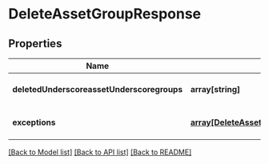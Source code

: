# DeleteAssetGroupResponse

## Properties
Name | Type | Description | Notes
------------ | ------------- | ------------- | -------------
**deletedUnderscoreassetUnderscoregroups** | **array[string]** |  | [optional] [default to null]
**exceptions** | [**array[DeleteAssetGroupResponseExceptionsInner]**](DeleteAssetGroupResponseExceptionsInner.md) |  | [optional] [default to null]

[[Back to Model list]](../README.md#documentation-for-models) [[Back to API list]](../README.md#documentation-for-api-endpoints) [[Back to README]](../README.md)


